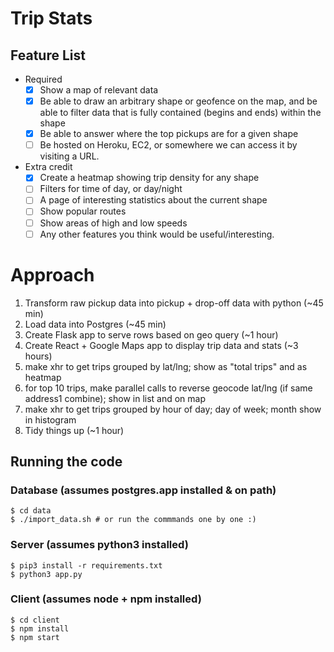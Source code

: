 # Trip Stats

## Feature List
- Required
  - [x] Show a map of relevant data
  - [x] Be able to draw an arbitrary shape or geofence on the map, and be able to filter data that is fully ­contained ​(begins and ends) within the shape
  - [x] Be able to answer where the top pickups are for a given shape
  - [ ] Be hosted on Heroku, EC2, or somewhere we can access it by visiting a URL.
- Extra credit
  - [x] Create a heatmap showing trip density for any shape
  - [ ] Filters for time of day, or day/night
  - [ ] A page of interesting statistics about the current shape
  - [ ] Show popular routes
  - [ ] Show areas of high and low speeds
  - [ ] Any other features you think would be useful/interesting.

# Approach
1. Transform raw pickup data into pickup + drop-off data with python (~45 min)
2. Load data into Postgres (~45 min)
3. Create Flask app to serve rows based on geo query (~1 hour)
4. Create React + Google Maps app to display trip data and stats (~3 hours)
  1. make xhr to get trips grouped by lat/lng; show as "total trips" and as heatmap
  1. for top 10 trips, make parallel calls to reverse geocode lat/lng (if same address1 combine); show in list and on map
  1. make xhr to get trips grouped by hour of day; day of week; month show in histogram
5. Tidy things up (~1 hour)

## Running the code

### Database (assumes postgres.app installed & on path)
    $ cd data
    $ ./import_data.sh # or run the commmands one by one :)

### Server (assumes python3 installed)
    $ pip3 install -r requirements.txt
    $ python3 app.py

### Client (assumes node + npm installed)
    $ cd client
    $ npm install
    $ npm start
